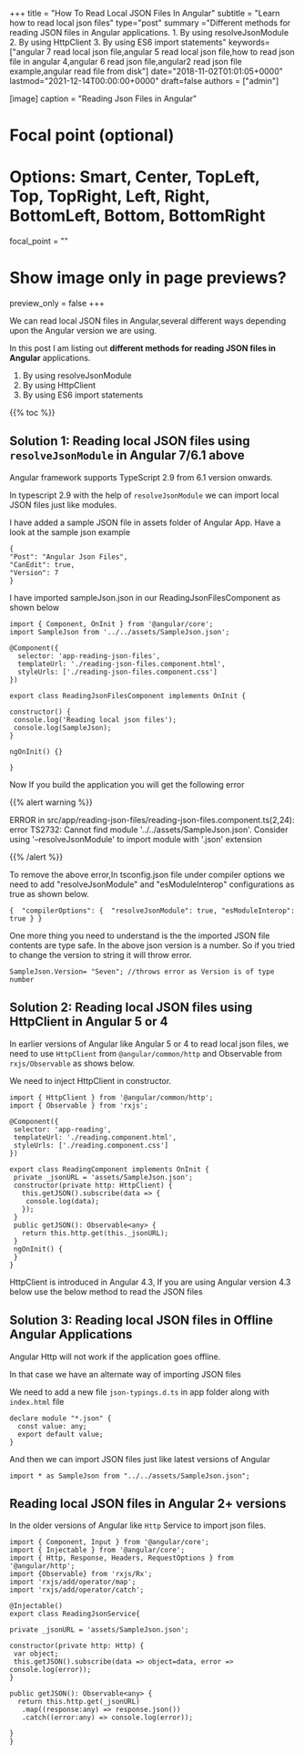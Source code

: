 +++
title = "How To Read Local JSON Files In Angular"
subtitle = "Learn how to read local json files"
type="post"
summary ="Different methods for reading JSON files in Angular applications. 1. By using resolveJsonModule 2. By using HttpClient 3. By using ES6 import statements"
keywords=["angular 7 read local json file,angular 5 read local json file,how to read json file in angular 4,angular 6 read json file,angular2 read json file example,angular read file from disk"]
date="2018-11-02T01:01:05+0000"
lastmod="2021-12-14T00:00:00+0000"
draft=false
authors = ["admin"]

[image]
  caption = "Reading Json Files in Angular"

  # Focal point (optional)
  # Options: Smart, Center, TopLeft, Top, TopRight, Left, Right, BottomLeft, Bottom, BottomRight
  focal_point = ""

  # Show image only in page previews?
  preview_only = false
+++

We can read local JSON files in Angular,several different ways depending upon the Angular version we are using.

In this post I am listing out **different methods for reading JSON files in Angular** applications.

1. By using resolveJsonModule
2. By using HttpClient
3. By using ES6 import statements

{{% toc %}}

## Solution 1: Reading local JSON files using `resolveJsonModule`  in Angular 7/6.1 above

Angular framework supports TypeScript 2.9 from 6.1 version onwards.

In typescript 2.9 with the help of `resolveJsonModule` we can import local JSON files just like modules.

I have added a sample JSON file in assets folder of Angular App.
Have a look at the sample json example

```
{
"Post": "Angular Json Files",
"CanEdit": true,
"Version": 7
}
```
I have imported sampleJson.json in our ReadingJsonFilesComponent as shown below

```
import { Component, OnInit } from '@angular/core';
import SampleJson from '../../assets/SampleJson.json';

@Component({
  selector: 'app-reading-json-files',
  templateUrl: './reading-json-files.component.html',
  styleUrls: ['./reading-json-files.component.css']
})

export class ReadingJsonFilesComponent implements OnInit {

constructor() {
 console.log('Reading local json files');
 console.log(SampleJson);
}

ngOnInit() {}

}
```
  
Now If you build the application you will get the following error

{{% alert warning %}}

ERROR in src/app/reading-json-files/reading-json-files.component.ts(2,24): error TS2732: Cannot find module '../../assets/SampleJson.json'. Consider using '–resolveJsonModule' to import module with '.json' extension

{{% /alert %}}
  
To remove the above error,In tsconfig.json file under compiler options we need to add "resolveJsonModule" and "esModuleInterop" configurations as true as shown below.

```
{  "compilerOptions": {  "resolveJsonModule": true, "esModuleInterop": true } }
```

One more thing you need to understand is the the imported JSON file contents are type safe.
In the above json version is a number. So if you tried to change the version to string it will throw error.

  
```
SampleJson.Version= "Seven"; //throws error as Version is of type number
```
  
## Solution 2: Reading local JSON files using HttpClient in Angular 5 or 4
    
In earlier versions of Angular like Angular 5 or 4 to read local json files, we need to use `HttpClient` from `@angular/common/http` and Observable from `rxjs/Observable`  as shows below.
  
We need to inject HttpClient in constructor.
  
```
import { HttpClient } from '@angular/common/http';
import { Observable } from 'rxjs';

@Component({
 selector: 'app-reading',
 templateUrl: './reading.component.html',
 styleUrls: ['./reading.component.css']
})

export class ReadingComponent implements OnInit {
 private _jsonURL = 'assets/SampleJson.json';
 constructor(private http: HttpClient) {
   this.getJSON().subscribe(data => {
    console.log(data);
   });
 }
 public getJSON(): Observable<any> {
   return this.http.get(this._jsonURL);
 }
 ngOnInit() {
 }
}
```

HttpClient is introduced in Angular 4.3, If you are using Angular version 4.3 below use the below method to read the JSON files
  
## Solution 3: Reading local JSON files in Offline Angular Applications

Angular Http will not work if the application goes offline.

In that case we have an alternate way of importing JSON files

We need to add a new file `json-typings.d.ts` in app folder along with `index.html` file

``` 
declare module "*.json" {
  const value: any;
  export default value;
}
```
And then we can import JSON files just like latest versions of Angular
  
`import * as SampleJson from "../../assets/SampleJson.json";`

## Reading local JSON files in Angular 2+ versions

In the older versions of Angular like `Http` Service to import json files.
  
```
import { Component, Input } from '@angular/core';
import { Injectable } from '@angular/core';
import { Http, Response, Headers, RequestOptions } from '@angular/http';
import {Observable} from 'rxjs/Rx';
import 'rxjs/add/operator/map';
import 'rxjs/add/operator/catch';

@Injectable()
export class ReadingJsonService{

private _jsonURL = 'assets/SampleJson.json';

constructor(private http: Http) {
 var object;
 this.getJSON().subscribe(data => object=data, error => console.log(error));
}

public getJSON(): Observable<any> {
  return this.http.get(_jsonURL)
   .map((response:any) => response.json())
   .catch((error:any) => console.log(error));

}
}
```
  